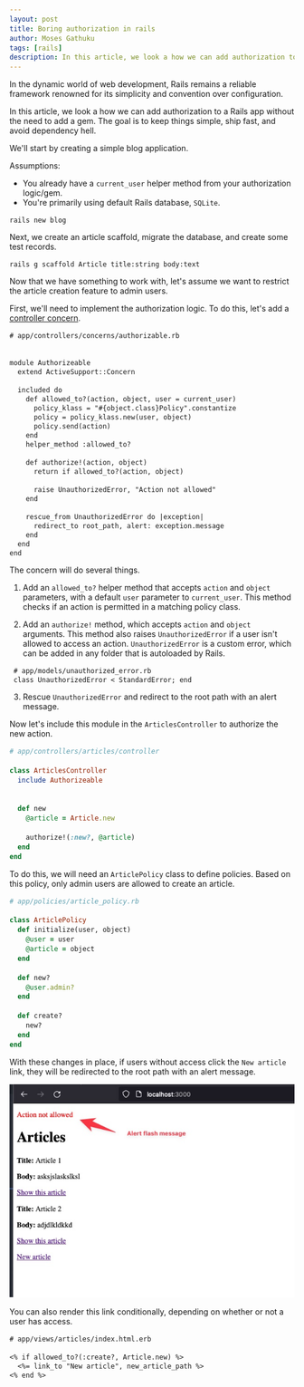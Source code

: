 ```yaml
---
layout: post
title: Boring authorization in rails
author: Moses Gathuku
tags: [rails]
description: In this article, we look a how we can add authorization to a Rails app without the need to add a gem. The goal is to keep things simple, ship fast, and avoid dependency hell.
---
```



In the dynamic world of web development, Rails remains a reliable framework renowned for its simplicity and convention over configuration. 

In this article, we look a how we can add authorization to a Rails app without the need to add a gem. The goal is to keep things simple, ship fast, and avoid dependency hell.

We'll start by creating a simple blog application.

 Assumptions:
 - You already have a `current_user` helper method from your authorization logic/gem.
 - You're primarily using default Rails database, `SQLite`.


```
rails new blog
```

Next, we create an article scaffold, migrate the database, and create some test records.

```
rails g scaffold Article title:string body:text
```


Now that we have something to work with, let's assume we want to restrict the article creation feature to admin users. 

First, we'll need to implement the authorization logic. To do this, let's add a [controller concern](https://api.rubyonrails.org/classes/ActiveSupport/Concern.html).

```
# app/controllers/concerns/authorizable.rb


module Authorizeable
  extend ActiveSupport::Concern

  included do
    def allowed_to?(action, object, user = current_user)
      policy_klass = "#{object.class}Policy".constantize
      policy = policy_klass.new(user, object)
      policy.send(action)
    end
    helper_method :allowed_to?

    def authorize!(action, object)
      return if allowed_to?(action, object)

      raise UnauthorizedError, "Action not allowed"
    end

    rescue_from UnauthorizedError do |exception|
      redirect_to root_path, alert: exception.message
    end
  end
end

```

The concern will do several things. 

1. Add an `allowed_to?` helper method that accepts `action` and `object` parameters, with a default `user` parameter to `current_user`. This method checks if an action is permitted in a matching policy class.

2. Add an `authorize!` method, which accepts `action` and `object` arguments. This method also raises `UnauthorizedError` if a user isn't allowed to access an action. `UnauthorizedError` is a custom error, which can be added in any folder that is autoloaded by Rails. 

```
 # app/models/unauthorized_error.rb
 class UnauthorizedError < StandardError; end
```

3. Rescue `UnauthorizedError` and redirect to the root path with an alert message.



Now let's include this module in the `ArticlesController` to authorize the new action.

```rb
# app/controllers/articles/controller

class ArticlesController
  include Authorizeable


  def new
    @article = Article.new

    authorize!(:new?, @article)
  end
end
```

To do this, we will need an `ArticlePolicy` class to define policies. Based on this policy, only admin users are allowed to create an article.

```rb
# app/policies/article_policy.rb

class ArticlePolicy
  def initialize(user, object)
    @user = user
    @article = object
  end

  def new?
    @user.admin?
  end

  def create?
    new?
  end
end
```

With these changes in place, if users without access click the `New article` link, they will be redirected to the root path with an alert message. 

![Redirect screenshot.](/assets/images/alert.jpeg)


You can also render this link conditionally, depending on whether or not a user has access.

```
# app/views/articles/index.html.erb

<% if allowed_to?(:create?, Article.new) %>
  <%= link_to "New article", new_article_path %>
<% end %>
```
